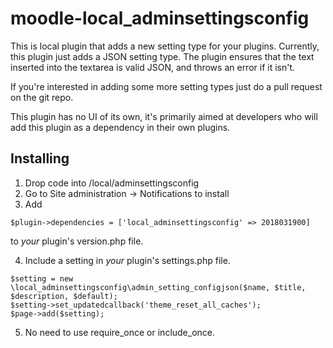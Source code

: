 # moodle-local_adminsettingsconfig

This is local plugin that adds a new setting type for your plugins. Currently, this plugin just adds a JSON setting type. The plugin ensures that the text inserted into the textarea is valid JSON, and throws an error if it isn't.

If you're interested in adding some more setting types just do a pull request on the git repo.

This plugin has no UI of its own, it's primarily aimed at developers who will add this plugin as a dependency in their own plugins.

## Installing
1.  Drop code into /local/adminsettingsconfig
2.  Go to Site administration -> Notifications to install
3.  Add
```
$plugin->dependencies = ['local_adminsettingsconfig' => 2018031900]
```
to *your* plugin's version.php file.

4.  Include a setting in *your* plugin's settings.php file.
```
$setting = new \local_adminsettingsconfig\admin_setting_configjson($name, $title, $description, $default);
$setting->set_updatedcallback('theme_reset_all_caches');
$page->add($setting);
```

5. No need to use require_once or include_once.

